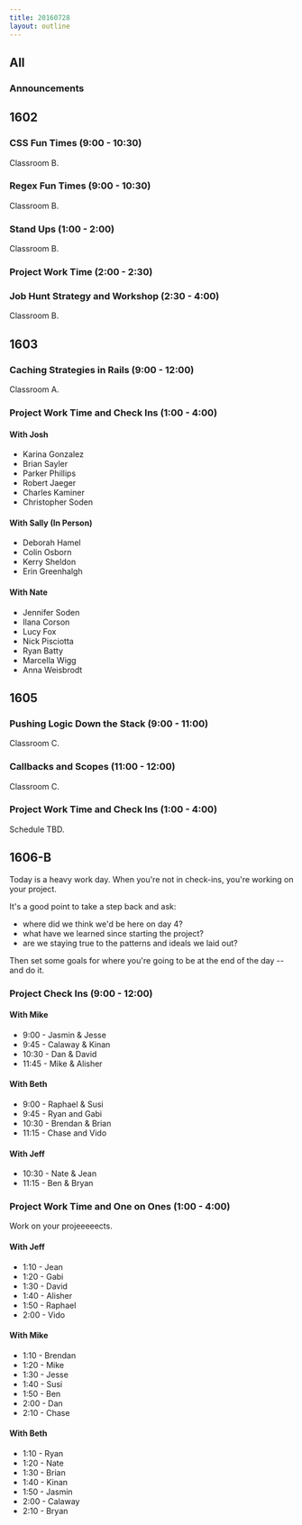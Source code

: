 ```yaml
---
title: 20160728
layout: outline
---
```


## All

### Announcements

## 1602

### CSS Fun Times (9:00 - 10:30)

Classroom B.

### Regex Fun Times (9:00 - 10:30)

Classroom B.

### Stand Ups (1:00 - 2:00)

Classroom B.

### Project Work Time (2:00 - 2:30)

### Job Hunt Strategy and Workshop (2:30 - 4:00)

Classroom B.


## 1603

### Caching Strategies in Rails (9:00 - 12:00)

Classroom A.

### Project Work Time and Check Ins (1:00 - 4:00)

#### With Josh

* Karina Gonzalez
* Brian Sayler
* Parker Phillips
* Robert Jaeger
* Charles Kaminer
* Christopher Soden

#### With Sally (In Person)

* Deborah Hamel
* Colin Osborn
* Kerry Sheldon
* Erin Greenhalgh

#### With Nate

* Jennifer Soden
* Ilana Corson
* Lucy Fox
* Nick Pisciotta
* Ryan Batty
* Marcella Wigg
* Anna Weisbrodt


## 1605

### Pushing Logic Down the Stack (9:00 - 11:00)

Classroom C.

### Callbacks and Scopes (11:00 - 12:00)

Classroom C.

### Project Work Time and Check Ins (1:00 - 4:00)

Schedule TBD.


## 1606-B

Today is a heavy work day. When you're not in check-ins, you're working on your
project.

It's a good point to take a step back and ask:

* where did we think we'd be here on day 4?
* what have we learned since starting the project?
* are we staying true to the patterns and ideals we laid out?

Then set some goals for where you're going to be at the end of the day -- and do it.

### Project Check Ins (9:00 - 12:00)

#### With Mike
* 9:00 - Jasmin & Jesse
* 9:45 - Calaway & Kinan
* 10:30 - Dan & David
* 11:45 -  Mike & Alisher

#### With Beth
* 9:00  - Raphael & Susi
* 9:45 -  Ryan and Gabi
* 10:30 - Brendan & Brian
* 11:15 - Chase and Vido

#### With Jeff
* 10:30 - Nate & Jean
* 11:15 - Ben & Bryan

### Project Work Time and One on Ones (1:00 - 4:00)

Work on your projeeeeects.

#### With Jeff

* 1:10 - Jean
* 1:20 - Gabi
* 1:30 - David
* 1:40 - Alisher
* 1:50 - Raphael
* 2:00 - Vido

#### With Mike

* 1:10 - Brendan
* 1:20 - Mike
* 1:30 - Jesse
* 1:40 - Susi
* 1:50 - Ben
* 2:00 - Dan
* 2:10 - Chase

#### With Beth

* 1:10 - Ryan
* 1:20 - Nate
* 1:30 - Brian
* 1:40 - Kinan
* 1:50 - Jasmin
* 2:00 - Calaway
* 2:10 - Bryan
